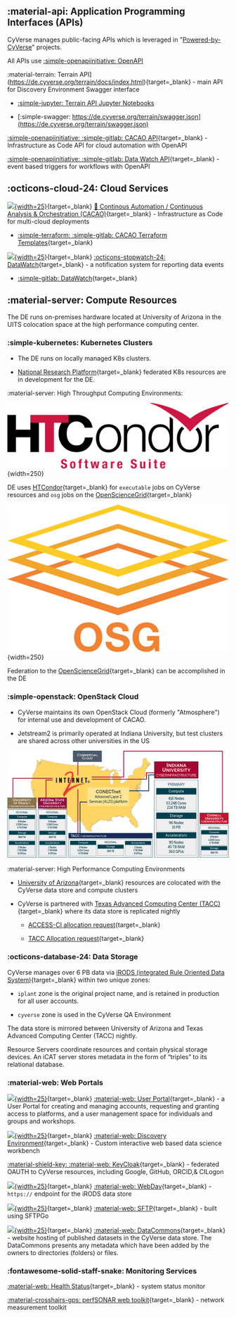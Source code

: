 
[de]: ../assets/de/deIcon.svg
[data]: ../assets/de/dataIcon.svg
[cacao]: ../assets/de/cacao-04.png
[ball]: ../assets/de/cyverse_ball_2022.png

## :material-api: Application Programming Interfaces (APIs)

CyVerse manages public-facing APIs which is leveraged in "[Powered-by-CyVerse](https://cyverse.org/powered-by-cyverse)" projects. 

All APIs use [:simple-openapiinitiative: OpenAPI](https://www.openapis.org/)

:material-terrain: Terrain API](https://de.cyverse.org/terrain/docs/index.html){target=_blank} - main API for Discovery Environment Swagger interface 

* [:simple-jupyter: Terrain API Jupyter Notebooks](https://github.com/cyverse/terrain-notebook)

* [:simple-swagger: https://de.cyverse.org/terrain/swagger.json](https://de.cyverse.org/terrain/swagger.json)

[:simple-openapiinitiative: :simple-gitlab: CACAO API](https://gitlab.com/cyverse/cacao/-/blob/master/docs/openapi/openapi.yaml){target=_blank} - Infrastructure as Code API for cloud automation with OpenAPI

[:simple-openapiinitiative: :simple-gitlab: Data Watch API](https://gitlab.com/cyverse/datawatch/-/blob/master/docs/openapi/datawatch-openapi.yaml){target=_blank} - event based triggers for workflows with OpenAPI

## :octicons-cloud-24: Cloud Services

[![][cacao]{width=25}](https://cyverse.org/cacao){target=_blank} [:chocolate_bar: Continous Automation / Continuous Analysis & Orchestration (CACAO)](https://cyverse.org/cacao){target=_blank} - Infrastructure as Code for multi-cloud deployments

* [:simple-terraform: :simple-gitlab: CACAO Terraform Templates](https://gitlab.com/cyverse/cacao-tf-os-ops/){target=_blank}

[![][cacao]{width=25}](https://gitlab.com/cyverse/datawatch){target=_blank} [:octicons-stopwatch-24: DataWatch](https://gitlab.com/cyverse/datawatch){target=_blank} - a notification system for reporting data events

* [:simple-gitlab: DataWatch](https://gitlab.com/cyverse/datawatch){target=_blank}

## :material-server: Compute Resources

The DE runs on-premises hardware located at University of Arizona in the UITS colocation space at the high performance computing center. 

### :simple-kubernetes: Kubernetes Clusters

* The DE runs on locally managed K8s clusters.

* [National Research Platform](https://nationalresearchplatform.org/){target=_blank} federated K8s resources are in development for the DE.

:material-server: High Throughput Computing Environments:

![htcondor](../assets/HTCondor_red_blk.svg){width=250}

DE uses [HTCondor](https://htcondor.org/){target=_blank} for `executable` jobs on CyVerse resources and `osg` jobs on the [OpenScienceGrid](https://opensciencegrid.org){target=_blank}

![](../assets/OSG_Logo_W_Text.svg){width=250}

Federation to the [OpenScienceGrid](https://opensciencegrid.org){target=_blank} can be accomplished in the DE

### :simple-openstack: OpenStack Cloud 

* CyVerse maintains its own OpenStack Cloud (formerly "Atmosphere") for internal use and development of CACAO.

* Jetstream2 is primarily operated at Indiana University, but test clusters are shared across other universities in the US

![js2](../assets/js2.png)

:material-server: High Performance Computing Environments

* [University of Arizona](https://it.arizona.edu/){target=_blank} resources are colocated with the CyVerse data store and compute clusters

* CyVerse is partnered with [Texas Advanced Computing Center (TACC)](https://www.tacc.utexas.edu/){target=_blank} where its data store is replicated nightly

    * [ACCESS-CI allocation request](https://access-ci.org/){target=_blank}

    * [TACC Allocation request](https://portal.tacc.utexas.edu/allocations-overview){target=_blank}
    
### :octicons-database-24: Data Storage

CyVerse manages over 6 PB data via [iRODS (integrated Rule Oriented Data System)](https://irods.org){target=_blank} within two unique zones:

* `iplant` zone is the original project name, and is retained in production for all user accounts.

* `cyverse` zone is used in the CyVerse QA Environment

The data store is mirrored between University of Arizona and Texas Advanced Computing Center (TACC) nightly.

Resource Servers coordinate resources and contain physical storage devices. An iCAT server stores metadata in the form of “triples” to its relational database. 

### :material-web: Web Portals

[![][ball]{width=25}](https://user.cyverse.org/){target=_blank} [:material-web: User Portal](https://user.cyverse.org){target=_blank} - a User Portal for creating and managing accounts, requesting and granting access to platforms, and a user management space for individuals and groups and workshops. 

[![][de]{width=25}](https://de.cyverse.org){target=_blank} [:material-web: Discovery Environment](https://de.cyverse.org){target=_blank}  - Custom interactive web based data science workbench

[:material-shield-key: :material-web: KeyCloak](https://kc.cyverse.org){target=_blank} - federated OAUTH to CyVerse resources, including Google, GitHub, ORCID,& CILogon

[![][data]{width=25}](https://data.cyverse.org){target=_blank} [:material-web: WebDav](https://data.cyverse.org/){target=_blank} - `https://` endpoint for the iRODS data store

[![][data]{width=25}](){target=_blank} [:material-web: SFTP](/){target=_blank} - built using SFTPGo

[![][data]{width=25}](https://datacommons.cyverse.org){target=_blank} [:material-web: DataCommons](https://datacommons.cyverse.org/){target=_blank} - website hosting of published datasets in the CyVerse data store. The DataCommons presents any metadata which have been added by the owners to directories (folders) or files.

### :fontawesome-solid-staff-snake: Monitoring Services

[:material-web: Health Status](https://status.cyverse.org/){target=_blank} - system status monitor

[:material-crosshairs-gps: perfSONAR web toolkit](http://206.207.252.45/toolkit/){target=_blank} - network measurement toolkit

